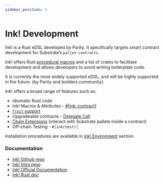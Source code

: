 ```yaml
---
sidebar_position: 3
---
```


# Ink! Development

Ink! is a Rust eDSL developed by Parity. It specifically targets smart contract development for Substrate’s `pallet-contracts`.

Ink! offers Rust [procedural macros](https://doc.rust-lang.org/reference/procedural-macros.html#procedural-macro-hygiene) and a list of crates to facilitate development and allows developers to avoid writing boilerplate code.

It is currently the most widely supported eDSL, and will be highly supported in the future. (by Parity and builders community).

Ink! offers a broad range of features such as:

- idiomatic Rust code
- Ink! Macros & Attributes - [#\[ink::contract\]](https://use.ink/macros-attributes/contract)
- [`Trait` support](https://use.ink/3.x/basics/trait-definitions)
- Upgradeable contracts - [Delegate Call](https://use.ink/3.x/basics/upgradeable-contracts)
- [Chain Extensions](https://use.ink/macros-attributes/chain-extension/) (interact with Substrate pallets inside a contract)
- Off-chain Testing - `#[ink(test)]`

Installation procedures are available in [ink! Environment](https://docs.mandalachain.io/docs/build/environment/ink_environment) section.

### Documentation[​](https://docs.mandalachain.io/docs/build/wasm/ink-dev#documentation) <a href="#documentation" id="documentation"></a>

- [Ink! Github repo](https://github.com/paritytech/ink)
- [Ink! Intro repo](https://paritytech.github.io/ink/)
- [Ink! Official Documentation](https://use.ink/)
- [Ink! Rust doc](https://docs.rs/ink/4.0.0-rc/ink/index.html)
